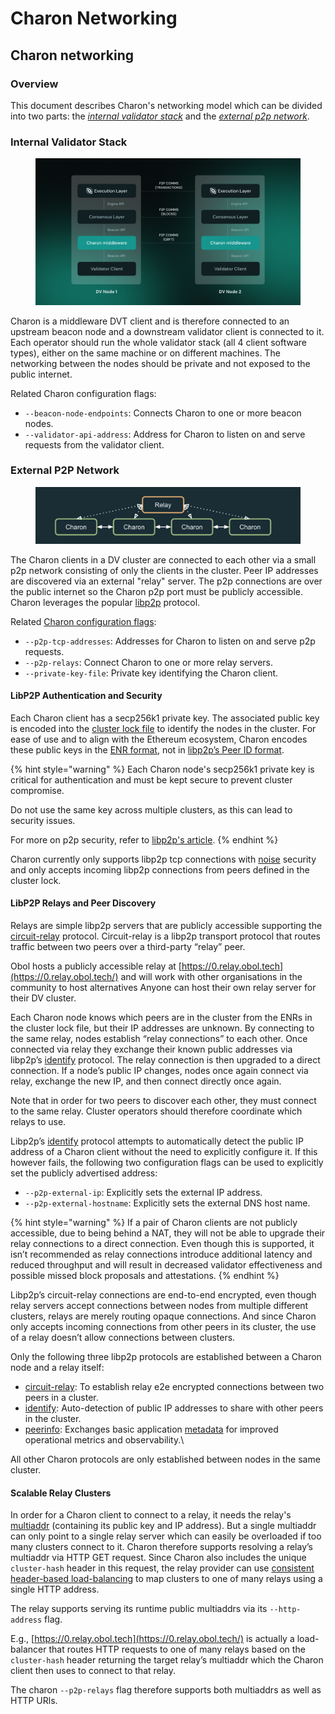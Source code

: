 # Charon Networking

## Charon networking

### Overview[​](https://docs.obol.org/learn/charon/networking#overview) <a href="#overview" id="overview"></a>

This document describes Charon's networking model which can be divided into two parts: the [_internal validator stack_](https://docs.obol.org/learn/charon/networking#internal-validator-stack) and the [_external p2p network_](https://docs.obol.org/learn/charon/networking#external-p2p-network).

### Internal Validator Stack[​](https://docs.obol.org/learn/charon/networking#internal-validator-stack) <a href="#internal-validator-stack" id="internal-validator-stack"></a>

<figure><img src="../../.gitbook/assets/image-22.png" alt=""><figcaption></figcaption></figure>

Charon is a middleware DVT client and is therefore connected to an upstream beacon node and a downstream validator client is connected to it. Each operator should run the whole validator stack (all 4 client software types), either on the same machine or on different machines. The networking between the nodes should be private and not exposed to the public internet.

Related Charon configuration flags:

* `--beacon-node-endpoints`: Connects Charon to one or more beacon nodes.
* `--validator-api-address`: Address for Charon to listen on and serve requests from the validator client.

### External P2P Network[​](https://docs.obol.org/learn/charon/networking#external-p2p-network) <a href="#external-p2p-network" id="external-p2p-network"></a>

<figure><img src="../../.gitbook/assets/image-23.png" alt=""><figcaption></figcaption></figure>

The Charon clients in a DV cluster are connected to each other via a small p2p network consisting of only the clients in the cluster. Peer IP addresses are discovered via an external "relay" server. The p2p connections are over the public internet so the Charon p2p port must be publicly accessible. Charon leverages the popular [libp2p](https://libp2p.io/) protocol.

Related [Charon configuration flags](https://docs.obol.org/learn/charon/charon-cli-reference):

* `--p2p-tcp-addresses`: Addresses for Charon to listen on and serve p2p requests.
* `--p2p-relays`: Connect Charon to one or more relay servers.
* `--private-key-file`: Private key identifying the Charon client.

#### LibP2P Authentication and Security[​](https://docs.obol.org/learn/charon/networking#libp2p-authentication-and-security) <a href="#libp2p-authentication-and-security" id="libp2p-authentication-and-security"></a>

Each Charon client has a secp256k1 private key. The associated public key is encoded into the [cluster lock file](https://docs.obol.org/learn/charon/cluster-configuration#cluster-lock-file) to identify the nodes in the cluster. For ease of use and to align with the Ethereum ecosystem, Charon encodes these public keys in the [ENR format](https://eips.ethereum.org/EIPS/eip-778), not in [libp2p’s Peer ID format](https://docs.libp2p.io/concepts/fundamentals/peers/).

{% hint style="warning" %}
Each Charon node's secp256k1 private key is critical for authentication and must be kept secure to prevent cluster compromise.

Do not use the same key across multiple clusters, as this can lead to security issues.

For more on p2p security, refer to [libp2p's article](https://docs.libp2p.io/concepts/security/security-considerations).
{% endhint %}

Charon currently only supports libp2p tcp connections with [noise](https://noiseprotocol.org/) security and only accepts incoming libp2p connections from peers defined in the cluster lock.

#### LibP2P Relays and Peer Discovery[​](https://docs.obol.org/learn/charon/networking#libp2p-relays-and-peer-discovery) <a href="#libp2p-relays-and-peer-discovery" id="libp2p-relays-and-peer-discovery"></a>

Relays are simple libp2p servers that are publicly accessible supporting the [circuit-relay](https://docs.libp2p.io/concepts/nat/circuit-relay/) protocol. Circuit-relay is a libp2p transport protocol that routes traffic between two peers over a third-party “relay” peer.

Obol hosts a publicly accessible relay at [https://0.relay.obol.tech](https://0.relay.obol.tech/) and will work with other organisations in the community to host alternatives Anyone can host their own relay server for their DV cluster.

Each Charon node knows which peers are in the cluster from the ENRs in the cluster lock file, but their IP addresses are unknown. By connecting to the same relay, nodes establish “relay connections” to each other. Once connected via relay they exchange their known public addresses via libp2p’s [identify](https://docs.libp2p.io/concepts/fundamentals/protocols/#identify) protocol. The relay connection is then upgraded to a direct connection. If a node’s public IP changes, nodes once again connect via relay, exchange the new IP, and then connect directly once again.

Note that in order for two peers to discover each other, they must connect to the same relay. Cluster operators should therefore coordinate which relays to use.

Libp2p’s [identify](https://docs.libp2p.io/concepts/fundamentals/protocols/#identify) protocol attempts to automatically detect the public IP address of a Charon client without the need to explicitly configure it. If this however fails, the following two configuration flags can be used to explicitly set the publicly advertised address:

* `--p2p-external-ip`: Explicitly sets the external IP address.
* `--p2p-external-hostname`: Explicitly sets the external DNS host name.

{% hint style="warning" %}
If a pair of Charon clients are not publicly accessible, due to being behind a NAT, they will not be able to upgrade their relay connections to a direct connection. Even though this is supported, it isn’t recommended as relay connections introduce additional latency and reduced throughput and will result in decreased validator effectiveness and possible missed block proposals and attestations.
{% endhint %}

Libp2p’s circuit-relay connections are end-to-end encrypted, even though relay servers accept connections between nodes from multiple different clusters, relays are merely routing opaque connections. And since Charon only accepts incoming connections from other peers in its cluster, the use of a relay doesn’t allow connections between clusters.

Only the following three libp2p protocols are established between a Charon node and a relay itself:

* [circuit-relay](https://docs.libp2p.io/concepts/nat/circuit-relay/): To establish relay e2e encrypted connections between two peers in a cluster.
* [identify](https://docs.libp2p.io/concepts/fundamentals/protocols/#identify): Auto-detection of public IP addresses to share with other peers in the cluster.
* [peerinfo](https://github.com/ObolNetwork/charon/blob/main/app/peerinfo/peerinfo.go): Exchanges basic application [metadata](https://github.com/ObolNetwork/charon/blob/main/app/peerinfo/peerinfopb/v1/peerinfo.proto) for improved operational metrics and observability.\


All other Charon protocols are only established between nodes in the same cluster.

#### Scalable Relay Clusters[​](https://docs.obol.org/learn/charon/networking#scalable-relay-clusters) <a href="#scalable-relay-clusters" id="scalable-relay-clusters"></a>

In order for a Charon client to connect to a relay, it needs the relay's [multiaddr](https://docs.libp2p.io/concepts/fundamentals/addressing/) (containing its public key and IP address). But a single multiaddr can only point to a single relay server which can easily be overloaded if too many clusters connect to it. Charon therefore supports resolving a relay’s multiaddr via HTTP GET request. Since Charon also includes the unique `cluster-hash` header in this request, the relay provider can use [consistent header-based load-balancing](https://cloud.google.com/load-balancing/docs/https/traffic-management-global#traffic_steering_header-based_routing) to map clusters to one of many relays using a single HTTP address.

The relay supports serving its runtime public multiaddrs via its `--http-address` flag.

E.g., [https://0.relay.obol.tech](https://0.relay.obol.tech/) is actually a load-balancer that routes HTTP requests to one of many relays based on the `cluster-hash` header returning the target relay’s multiaddr which the Charon client then uses to connect to that relay.

The charon `--p2p-relays` flag therefore supports both multiaddrs as well as HTTP URls.
